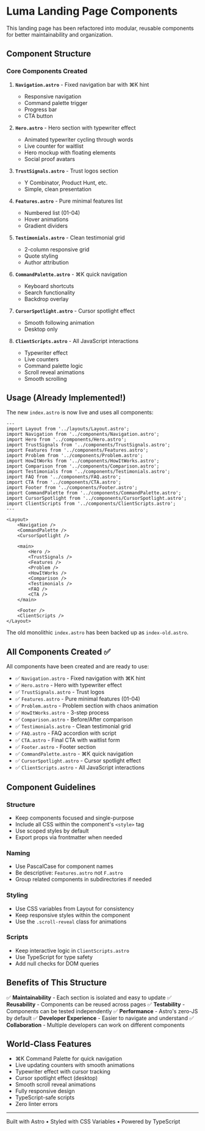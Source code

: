 # Luma Landing Page Components

This landing page has been refactored into modular, reusable components for better maintainability and organization.

## Component Structure

### Core Components Created

1. **`Navigation.astro`** - Fixed navigation bar with ⌘K hint
   - Responsive navigation
   - Command palette trigger
   - Progress bar
   - CTA button

2. **`Hero.astro`** - Hero section with typewriter effect
   - Animated typewriter cycling through words
   - Live counter for waitlist
   - Hero mockup with floating elements
   - Social proof avatars

3. **`TrustSignals.astro`** - Trust logos section
   - Y Combinator, Product Hunt, etc.
   - Simple, clean presentation

4. **`Features.astro`** - Pure minimal features list
   - Numbered list (01-04)
   - Hover animations
   - Gradient dividers

5. **`Testimonials.astro`** - Clean testimonial grid
   - 2-column responsive grid
   - Quote styling
   - Author attribution

6. **`CommandPalette.astro`** - ⌘K quick navigation
   - Keyboard shortcuts
   - Search functionality
   - Backdrop overlay

7. **`CursorSpotlight.astro`** - Cursor spotlight effect
   - Smooth following animation
   - Desktop only

8. **`ClientScripts.astro`** - All JavaScript interactions
   - Typewriter effect
   - Live counters
   - Command palette logic
   - Scroll reveal animations
   - Smooth scrolling

## Usage (Already Implemented!)

The new `index.astro` is now live and uses all components:

```astro
---
import Layout from '../layouts/Layout.astro';
import Navigation from '../components/Navigation.astro';
import Hero from '../components/Hero.astro';
import TrustSignals from '../components/TrustSignals.astro';
import Features from '../components/Features.astro';
import Problem from '../components/Problem.astro';
import HowItWorks from '../components/HowItWorks.astro';
import Comparison from '../components/Comparison.astro';
import Testimonials from '../components/Testimonials.astro';
import FAQ from '../components/FAQ.astro';
import CTA from '../components/CTA.astro';
import Footer from '../components/Footer.astro';
import CommandPalette from '../components/CommandPalette.astro';
import CursorSpotlight from '../components/CursorSpotlight.astro';
import ClientScripts from '../components/ClientScripts.astro';
---

<Layout>
	<Navigation />
	<CommandPalette />
	<CursorSpotlight />
	
	<main>
		<Hero />
		<TrustSignals />
		<Features />
		<Problem />
		<HowItWorks />
		<Comparison />
		<Testimonials />
		<FAQ />
		<CTA />
	</main>
	
	<Footer />
	<ClientScripts />
</Layout>
```

The old monolithic `index.astro` has been backed up as `index-old.astro`.

## All Components Created ✅

All components have been created and are ready to use:

- ✅ `Navigation.astro` - Fixed navigation with ⌘K hint
- ✅ `Hero.astro` - Hero with typewriter effect
- ✅ `TrustSignals.astro` - Trust logos
- ✅ `Features.astro` - Pure minimal features (01-04)
- ✅ `Problem.astro` - Problem section with chaos animation
- ✅ `HowItWorks.astro` - 3-step process
- ✅ `Comparison.astro` - Before/After comparison
- ✅ `Testimonials.astro` - Clean testimonial grid
- ✅ `FAQ.astro` - FAQ accordion with script
- ✅ `CTA.astro` - Final CTA with waitlist form
- ✅ `Footer.astro` - Footer section
- ✅ `CommandPalette.astro` - ⌘K quick navigation
- ✅ `CursorSpotlight.astro` - Cursor spotlight effect
- ✅ `ClientScripts.astro` - All JavaScript interactions

## Component Guidelines

### Structure
- Keep components focused and single-purpose
- Include all CSS within the component's `<style>` tag
- Use scoped styles by default
- Export props via frontmatter when needed

### Naming
- Use PascalCase for component names
- Be descriptive: `Features.astro` not `F.astro`
- Group related components in subdirectories if needed

### Styling
- Use CSS variables from Layout for consistency
- Keep responsive styles within the component
- Use the `.scroll-reveal` class for animations

### Scripts
- Keep interactive logic in `ClientScripts.astro`
- Use TypeScript for type safety
- Add null checks for DOM queries

## Benefits of This Structure

✅ **Maintainability** - Each section is isolated and easy to update
✅ **Reusability** - Components can be reused across pages
✅ **Testability** - Components can be tested independently
✅ **Performance** - Astro's zero-JS by default
✅ **Developer Experience** - Easier to navigate and understand
✅ **Collaboration** - Multiple developers can work on different components

## World-Class Features

- ⌘K Command Palette for quick navigation
- Live updating counters with smooth animations
- Typewriter effect with cursor tracking
- Cursor spotlight effect (desktop)
- Smooth scroll reveal animations
- Fully responsive design
- TypeScript-safe scripts
- Zero linter errors

---

Built with Astro • Styled with CSS Variables • Powered by TypeScript

